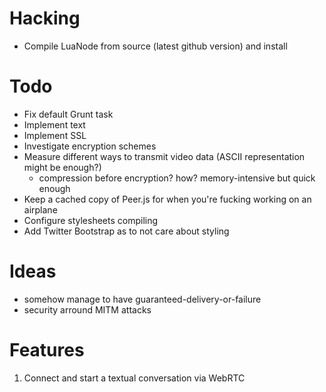Hacking
=======

- Compile LuaNode from source (latest github version) and install

Todo
====

- Fix default Grunt task
- Implement text
- Implement SSL
- Investigate encryption schemes
- Measure different ways to transmit video data (ASCII representation might be enough?)
  - compression before encryption? how? memory-intensive but quick enough
- Keep a cached copy of Peer.js for when you're fucking working on an airplane
- Configure stylesheets compiling
- Add Twitter Bootstrap as to not care about styling


Ideas
=====

- somehow manage to have guaranteed-delivery-or-failure
- security arround MITM attacks

Features
=========

1. Connect and start a textual conversation via WebRTC
